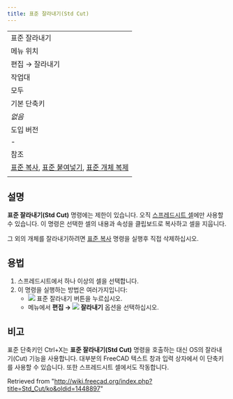 ```yaml
---
title: 표준 잘라내기(Std Cut)
---
```


|                                                                                                                                                                  |
| ---------------------------------------------------------------------------------------------------------------------------------------------------------------- |
| 표준 잘라내기                                                                                                                                                    |
| 메뉴 위치                                                                                                                                                        |
| 편집 → 잘라내기                                                                                                                                                  |
| 작업대                                                                                                                                                           |
| 모두                                                                                                                                                             |
| 기본 단축키                                                                                                                                                      |
| _없음_                                                                                                                                                           |
| 도입 버전                                                                                                                                                        |
| -                                                                                                                                                                |
| 참조                                                                                                                                                             |
| [표준 복사](/Std_Copy/ko "Std Copy/ko"), [표준 붙여넣기](/Std_Paste/ko "Std Paste/ko"), [표준 개체 복제](/Std_DuplicateSelection/ko "Std DuplicateSelection/ko") |
|                                                                                                                                                                  |

## 설명

**표준 잘라내기(Std Cut)** 명령에는 제한이 있습니다. 오직 [스프레드시트 셀](/Spreadsheet_Workbench/ko "Spreadsheet Workbench/ko")에만 사용할 수 있습니다. 이 명령은 선택한 셀의 내용과 속성을 클립보드로 복사하고 셀을 지웁니다.

그 외의 개체를 잘라내기하려면 [표준 복사](/Std_Copy/ko "Std Copy/ko") 명령을 실행후 직접 삭제하십시오.

## 용법

1. 스프레드시트에서 하나 이상의 셀을 선택합니다.
2. 이 명령을 실행하는 방법은 여러가지입니다:
   - ![](/images/Std_Cut.svg) 표준 잘라내기 버튼을 누르십시오.
   * 메뉴에서 **편집 → ![](/images/Std_Cut.svg) 잘라내기** 옵션을 선택하십시오.

## 비고

표준 단축키인 Ctrl+X는 **표준 잘라내기(Std Cut)** 명령을 호출하는 대신 OS의 잘라내기(Cut) 기능을 사용합니다. 대부분의 FreeCAD 텍스트 창과 입력 상자에서 이 단축키를 사용할 수 있습니다. 또한 스프레드시트 셀에서도 작동합니다.

Retrieved from "<http://wiki.freecad.org/index.php?title=Std_Cut/ko&oldid=1448897>"
